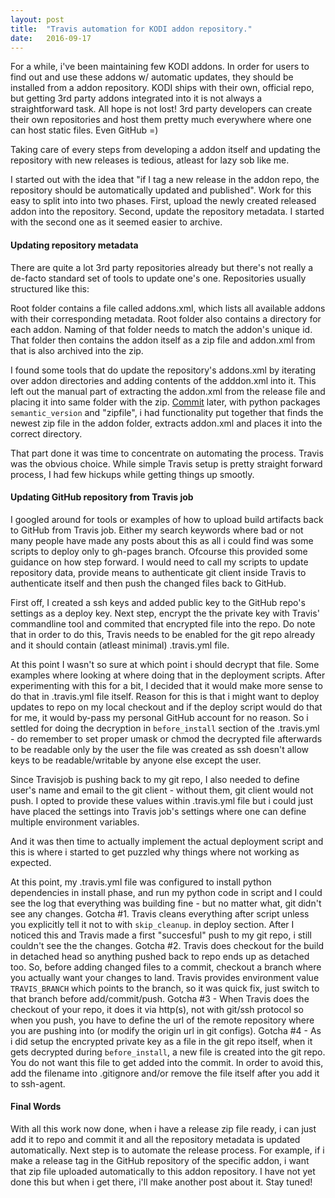 ```yaml
---
layout:	post
title:	"Travis automation for KODI addon repository."
date:	2016-09-17
---
```


  For a while, i've been maintaining few KODI addons. In order for users to find out and use these addons w/ automatic updates, they should be installed from a addon repository. KODI ships with their own, official repo, but getting 3rd party addons integrated into it is not always a straightforward task. All hope is not lost! 3rd party developers can create their own repositories and host them pretty much everywhere where one can host static files. Even GitHub =)

Taking care of every steps from developing a addon itself and updating the repository with new releases is tedious, atleast for lazy sob like me.

I started out with the idea that "if I tag a new release in the addon repo, the repository should be automatically updated and published". Work for this easy to split into into two phases. First, upload the newly created released addon into the repository. Second, update the repository metadata. I started with the second one as it seemed easier to archive.

#### Updating repository metadata

There are quite a lot 3rd party repositories already but there's not really a de-facto standard set of tools to update one's one. Repositories usually structured like this:

Root folder contains a file called addons.xml, which lists all available addons with their corresponding metadata. Root folder also contains a directory for each addon. Naming of that folder needs to match the addon's unique id. That folder then contains the addon itself as a zip file and addon.xml from that is also archived into the zip.

I found some tools that do update the repository's addons.xml by iterating over addon directories and adding contents of the adddon.xml into it. This left out the manual part of extracting the addon.xml from the release file and placing it into same folder with the zip. [Commit](https://github.com/rasjani/xbmc-rasjanisrepo/commit/82fafe8839c59bbf336b7eabfeee36850720152a#diff-769eb8a92333fe4a99b293a4c0eb940dR59) later, with python packages `semantic_version` and "zipfile", i had functionality put together that finds the newest zip file in the addon folder, extracts addon.xml and places it into the correct directory.

That part done it was time to concentrate on automating the process. Travis was the obvious choice. While simple Travis setup is pretty straight forward process, I had few hickups while getting things up smootly.

#### Updating GitHub repository from Travis job

I googled around for tools or examples of how to upload build artifacts back to GitHub from Travis job. Either my search keywords where bad or not many people have made any posts about this as all i could find was some scripts to deploy only to gh-pages branch. Ofcourse this provided some guidance on how step forward. I would need to call my scripts to update repository data, provide means to authenticate git client inside Travis to authenticate itself and then push the changed files back to GitHub.

First off, I created a ssh keys and added public key to the GitHub repo's settings as a deploy key. Next step, encrypt the the private key with Travis' commandline tool and commited that encrypted file into the repo. Do note that in order to do this, Travis needs to be enabled for the git repo already and it should contain (atleast minimal) .travis.yml file.

At this point I wasn't so sure at which point i should decrypt that file. Some examples where looking at where doing that in the deployment scripts. After experimenting with this for a bit, I decided that it would make more sense to do that in .travis.yml file itself. Reason for this is that i might want to deploy updates to repo on my local checkout and if the deploy script would do that for me, it would by-pass my personal GitHub account for no reason. So i settled for doing the decryption in `before_install` section of the .travis.yml - do remember to set proper umask or chmod the decrypted file afterwards to be readable only by the user the file was created as ssh doesn't allow keys to be readable/writable by anyone else except the user.

Since Travisjob is pushing back to my git repo, I also needed to define user's name and email to the git client - without them, git client would not push. I opted to provide these values within .travis.yml file but i could just have placed the settings into Travis job's settings where one can define multiple environment variables.

And it was then time to actually implement the actual deployment script and this is where i started to get puzzled why things where not working as expected.

At this point, my .travis.yml file was configured to install python dependencies in install phase, and run my python code in script and I could see the log that everything was building fine - but no matter what, git didn't see any changes. Gotcha #1. Travis cleans everything after script unless you explicitly tell it not to with `skip_cleanup`. in deploy section. After I noticed this and Travis made a first "succesful" push to my git repo, i still couldn't see the the changes. Gotcha #2. Travis does checkout for the build in detached head so anything pushed back to repo ends up as detached too. So, before adding changed files to a commit, checkout a branch where you actually want your changes to land. Travis provides environment value `TRAVIS_BRANCH` which points to the branch, so it was quick fix, just switch to that branch before add/commit/push. Gotcha #3 - When Travis does the checkout of your repo, it does it via http(s), not with git/ssh protocol so when you push, you have to define the url of the remote repository where you are pushing into (or modify the origin url in git configs). Gotcha #4 - As i did setup the encrypted private key as a file in the git repo itself, when it gets decrypted during `before_install`, a new file is created into the git repo. You do not want this file to get added into the commit. In order to avoid this, add the filename into .gitignore and/or remove the file itself after you add it to ssh-agent.

#### Final Words

With all this work now done, when i have a release zip file ready, i can just add it to repo and commit it and all the repository metadata is updated automatically. Next step is to automate the release process. For example, if i make a release tag in the GitHub repository of the specific addon, i want that zip file uploaded automatically to this addon repository. I have not yet done this but when i get there, i'll make another post about it. Stay tuned!

  
